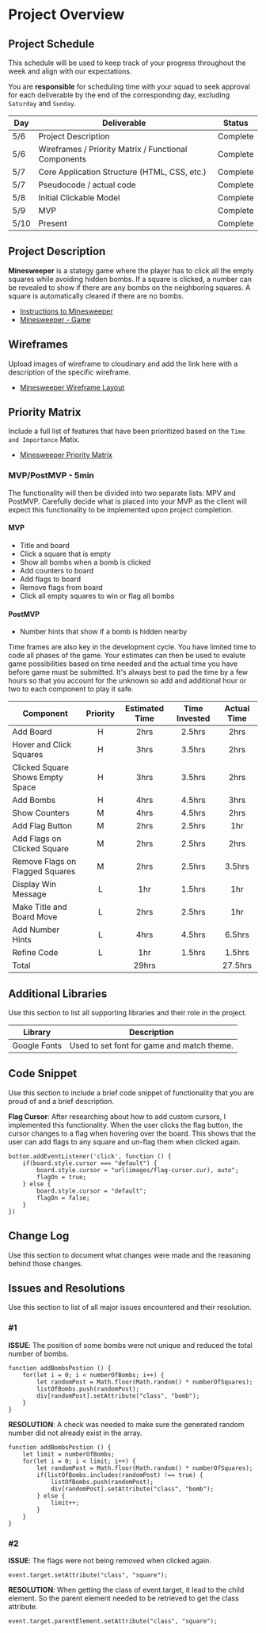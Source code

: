 # Project Overview

## Project Schedule

This schedule will be used to keep track of your progress throughout the week and align with our expectations.

You are **responsible** for scheduling time with your squad to seek approval for each deliverable by the end of the corresponding day, excluding `Saturday` and `Sunday`.

|  Day | Deliverable | Status
|---|---| ---|
|5/6| Project Description | Complete
|5/6| Wireframes / Priority Matrix / Functional Components | Complete
|5/7| Core Application Structure (HTML, CSS, etc.) | Complete
|5/7| Pseudocode / actual code | Complete
|5/8| Initial Clickable Model  | Complete
|5/9| MVP | Complete
|5/10| Present | Complete

## Project Description

**Minesweeper** is a stategy game where the player has to click all the empty squares while avoiding hidden bombs. If a square is clicked, a number can be revealed to show if there are any bombs on the neighboring squares. A square is automatically cleared if there are no bombs.

- [Instructions to Minesweeper](http://www.freeminesweeper.org/help/minehelpinstructions.html)
- [Minesweeper - Game](https://pages.git.generalassemb.ly/chizakura/Minesweeper-project-1/)

## Wireframes

Upload images of wireframe to cloudinary and add the link here with a description of the specific wireframe.

- [Minesweeper Wireframe Layout](https://res.cloudinary.com/chizakura/image/upload/v1557168781/Project%201/Project_1_Wireframe_Layout.png)

## Priority Matrix

Include a full list of features that have been prioritized based on the `Time and Importance` Matix.

- [Minesweeper Priority Matrix](https://res.cloudinary.com/chizakura/image/upload/v1557171474/Project%201/Project_1_Priority_Matrix.jpg)

### MVP/PostMVP - 5min

The functionality will then be divided into two separate lists: MPV and PostMVP.  Carefully decide what is placed into your MVP as the client will expect this functionality to be implemented upon project completion.

#### MVP 

- Title and board
- Click a square that is empty
- Show all bombs when a bomb is clicked
- Add counters to board
- Add flags to board
- Remove flags from board
- Click all empty squares to win or flag all bombs

#### PostMVP

- Number hints that show if a bomb is hidden nearby

Time frames are also key in the development cycle. You have limited time to code all phases of the game. Your estimates can then be used to evalute game possibilities based on time needed and the actual time you have before game must be submitted. It's always best to pad the time by a few hours so that you account for the unknown so add and additional hour or two to each component to play it safe.

| Component | Priority | Estimated Time | Time Invested | Actual Time |
| --- | :---: |  :---: | :---: | :---: |
| Add Board | H | 2hrs| 2.5hrs | 2hrs |
| Hover and Click Squares | H | 3hrs| 3.5hrs | 2hrs |
| Clicked Square Shows Empty Space | H | 3hrs| 3.5hrs | 2hrs |
| Add Bombs | H | 4hrs| 4.5hrs | 3hrs |
| Show Counters | M | 4hrs| 4.5hrs | 2hrs |
| Add Flag Button | M | 2hrs| 2.5hrs | 1hr |
| Add Flags on Clicked Square | M | 2hrs| 2.5hrs | 2hrs |
| Remove Flags on Flagged Squares | M | 2hrs| 2.5hrs | 3.5hrs |
| Display Win Message | L | 1hr | 1.5hrs | 1hr |
| Make Title and Board Move | L | 2hrs | 2.5hrs | 1hr |
| Add Number Hints | L | 4hrs| 4.5hrs | 6.5hrs |
| Refine Code | L | 1hr | 1.5hrs | 1.5hrs |
| Total |  | 29hrs|  | 27.5hrs |


## Additional Libraries
 Use this section to list all supporting libraries and their role in the project.

 | Library | Description |
 | --- | :---: |
 | Google Fonts | Used to set font for game and match theme. |

## Code Snippet

Use this section to include a brief code snippet of functionality that you are proud of and a brief description.

**Flag Cursor**: After researching about how to add custom cursors, I implemented this functionality. When the user clicks the flag button, the cursor changes to a flag when hovering over the board. This shows that the user can add flags to any square and un-flag them when clicked again.

```
button.addEventListener('click', function () {
	if(board.style.cursor === "default") {
		board.style.cursor = "url(images/flag-cursor.cur), auto";
		flagOn = true;
	} else {
		board.style.cursor = "default";
		flagOn = false;
	}
})
```

## Change Log
 Use this section to document what changes were made and the reasoning behind those changes.

## Issues and Resolutions
 Use this section to list of all major issues encountered and their resolution.

### #1
**ISSUE**: The position of some bombs were not unique and reduced the total number of bombs.
```
function addBombsPostion () {
	for(let i = 0; i < numberOfBombs; i++) {
		let randomPost = Math.floor(Math.random() * numberOfSquares);
		listOfBombs.push(randomPost);
		div[randomPost].setAttribute("class", "bomb");
	}
}
```
**RESOLUTION**: A check was needed to make sure the generated random number did not already exist in the array.
```
function addBombsPostion () {
	let limit = numberOfBombs;
	for(let i = 0; i < limit; i++) {
		let randomPost = Math.floor(Math.random() * numberOfSquares);
		if(listOfBombs.includes(randomPost) !== true) {
			listOfBombs.push(randomPost);
			div[randomPost].setAttribute("class", "bomb");
		} else {
			limit++;
		}
	}
}
```

### #2
**ISSUE**: The flags were not being removed when clicked again.
```
event.target.setAttribute("class", "square");
```
**RESOLUTION**: When getting the class of event.target, it lead to the child element. So the parent element needed to be retrieved to get the class attribute.
```
event.target.parentElement.setAttribute("class", "square");
```
